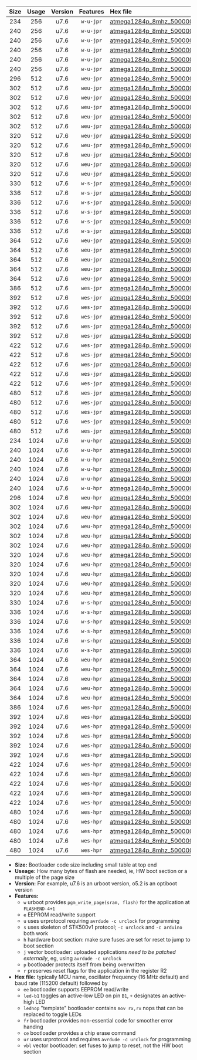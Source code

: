 |Size|Usage|Version|Features|Hex file|
|:-:|:-:|:-:|:-:|:--|
|234|256|u7.6|`w-u-jpr`|[atmega1284p_8mhz_500000bps_ur_vbl.hex](https://raw.githubusercontent.com/stefanrueger/urboot/main/bootloaders/atmega1284p/fcpu_8mhz/500000_bps/atmega1284p_8mhz_500000bps_ur_vbl.hex)|
|240|256|u7.6|`w-u-jpr`|[atmega1284p_8mhz_500000bps_led+b5_ur_vbl.hex](https://raw.githubusercontent.com/stefanrueger/urboot/main/bootloaders/atmega1284p/fcpu_8mhz/500000_bps/atmega1284p_8mhz_500000bps_led+b5_ur_vbl.hex)|
|240|256|u7.6|`w-u-jpr`|[atmega1284p_8mhz_500000bps_led+b7_ur_vbl.hex](https://raw.githubusercontent.com/stefanrueger/urboot/main/bootloaders/atmega1284p/fcpu_8mhz/500000_bps/atmega1284p_8mhz_500000bps_led+b7_ur_vbl.hex)|
|240|256|u7.6|`w-u-jpr`|[atmega1284p_8mhz_500000bps_led+c7_ur_vbl.hex](https://raw.githubusercontent.com/stefanrueger/urboot/main/bootloaders/atmega1284p/fcpu_8mhz/500000_bps/atmega1284p_8mhz_500000bps_led+c7_ur_vbl.hex)|
|240|256|u7.6|`w-u-jpr`|[atmega1284p_8mhz_500000bps_led+d7_ur_vbl.hex](https://raw.githubusercontent.com/stefanrueger/urboot/main/bootloaders/atmega1284p/fcpu_8mhz/500000_bps/atmega1284p_8mhz_500000bps_led+d7_ur_vbl.hex)|
|240|256|u7.6|`w-u-jpr`|[atmega1284p_8mhz_500000bps_lednop_ur_vbl.hex](https://raw.githubusercontent.com/stefanrueger/urboot/main/bootloaders/atmega1284p/fcpu_8mhz/500000_bps/atmega1284p_8mhz_500000bps_lednop_ur_vbl.hex)|
|296|512|u7.6|`weu-jpr`|[atmega1284p_8mhz_500000bps_ee_ur_vbl.hex](https://raw.githubusercontent.com/stefanrueger/urboot/main/bootloaders/atmega1284p/fcpu_8mhz/500000_bps/atmega1284p_8mhz_500000bps_ee_ur_vbl.hex)|
|302|512|u7.6|`weu-jpr`|[atmega1284p_8mhz_500000bps_ee_led+b5_ur_vbl.hex](https://raw.githubusercontent.com/stefanrueger/urboot/main/bootloaders/atmega1284p/fcpu_8mhz/500000_bps/atmega1284p_8mhz_500000bps_ee_led+b5_ur_vbl.hex)|
|302|512|u7.6|`weu-jpr`|[atmega1284p_8mhz_500000bps_ee_led+b7_ur_vbl.hex](https://raw.githubusercontent.com/stefanrueger/urboot/main/bootloaders/atmega1284p/fcpu_8mhz/500000_bps/atmega1284p_8mhz_500000bps_ee_led+b7_ur_vbl.hex)|
|302|512|u7.6|`weu-jpr`|[atmega1284p_8mhz_500000bps_ee_led+c7_ur_vbl.hex](https://raw.githubusercontent.com/stefanrueger/urboot/main/bootloaders/atmega1284p/fcpu_8mhz/500000_bps/atmega1284p_8mhz_500000bps_ee_led+c7_ur_vbl.hex)|
|302|512|u7.6|`weu-jpr`|[atmega1284p_8mhz_500000bps_ee_led+d7_ur_vbl.hex](https://raw.githubusercontent.com/stefanrueger/urboot/main/bootloaders/atmega1284p/fcpu_8mhz/500000_bps/atmega1284p_8mhz_500000bps_ee_led+d7_ur_vbl.hex)|
|302|512|u7.6|`weu-jpr`|[atmega1284p_8mhz_500000bps_ee_lednop_ur_vbl.hex](https://raw.githubusercontent.com/stefanrueger/urboot/main/bootloaders/atmega1284p/fcpu_8mhz/500000_bps/atmega1284p_8mhz_500000bps_ee_lednop_ur_vbl.hex)|
|320|512|u7.6|`weu-jpr`|[atmega1284p_8mhz_500000bps_ee_led+b5_fr_ur_vbl.hex](https://raw.githubusercontent.com/stefanrueger/urboot/main/bootloaders/atmega1284p/fcpu_8mhz/500000_bps/atmega1284p_8mhz_500000bps_ee_led+b5_fr_ur_vbl.hex)|
|320|512|u7.6|`weu-jpr`|[atmega1284p_8mhz_500000bps_ee_led+b7_fr_ur_vbl.hex](https://raw.githubusercontent.com/stefanrueger/urboot/main/bootloaders/atmega1284p/fcpu_8mhz/500000_bps/atmega1284p_8mhz_500000bps_ee_led+b7_fr_ur_vbl.hex)|
|320|512|u7.6|`weu-jpr`|[atmega1284p_8mhz_500000bps_ee_led+c7_fr_ur_vbl.hex](https://raw.githubusercontent.com/stefanrueger/urboot/main/bootloaders/atmega1284p/fcpu_8mhz/500000_bps/atmega1284p_8mhz_500000bps_ee_led+c7_fr_ur_vbl.hex)|
|320|512|u7.6|`weu-jpr`|[atmega1284p_8mhz_500000bps_ee_led+d7_fr_ur_vbl.hex](https://raw.githubusercontent.com/stefanrueger/urboot/main/bootloaders/atmega1284p/fcpu_8mhz/500000_bps/atmega1284p_8mhz_500000bps_ee_led+d7_fr_ur_vbl.hex)|
|320|512|u7.6|`weu-jpr`|[atmega1284p_8mhz_500000bps_ee_lednop_fr_ur_vbl.hex](https://raw.githubusercontent.com/stefanrueger/urboot/main/bootloaders/atmega1284p/fcpu_8mhz/500000_bps/atmega1284p_8mhz_500000bps_ee_lednop_fr_ur_vbl.hex)|
|330|512|u7.6|`w-s-jpr`|[atmega1284p_8mhz_500000bps_vbl.hex](https://raw.githubusercontent.com/stefanrueger/urboot/main/bootloaders/atmega1284p/fcpu_8mhz/500000_bps/atmega1284p_8mhz_500000bps_vbl.hex)|
|336|512|u7.6|`w-s-jpr`|[atmega1284p_8mhz_500000bps_led+b5_vbl.hex](https://raw.githubusercontent.com/stefanrueger/urboot/main/bootloaders/atmega1284p/fcpu_8mhz/500000_bps/atmega1284p_8mhz_500000bps_led+b5_vbl.hex)|
|336|512|u7.6|`w-s-jpr`|[atmega1284p_8mhz_500000bps_led+b7_vbl.hex](https://raw.githubusercontent.com/stefanrueger/urboot/main/bootloaders/atmega1284p/fcpu_8mhz/500000_bps/atmega1284p_8mhz_500000bps_led+b7_vbl.hex)|
|336|512|u7.6|`w-s-jpr`|[atmega1284p_8mhz_500000bps_led+c7_vbl.hex](https://raw.githubusercontent.com/stefanrueger/urboot/main/bootloaders/atmega1284p/fcpu_8mhz/500000_bps/atmega1284p_8mhz_500000bps_led+c7_vbl.hex)|
|336|512|u7.6|`w-s-jpr`|[atmega1284p_8mhz_500000bps_led+d7_vbl.hex](https://raw.githubusercontent.com/stefanrueger/urboot/main/bootloaders/atmega1284p/fcpu_8mhz/500000_bps/atmega1284p_8mhz_500000bps_led+d7_vbl.hex)|
|336|512|u7.6|`w-s-jpr`|[atmega1284p_8mhz_500000bps_lednop_vbl.hex](https://raw.githubusercontent.com/stefanrueger/urboot/main/bootloaders/atmega1284p/fcpu_8mhz/500000_bps/atmega1284p_8mhz_500000bps_lednop_vbl.hex)|
|364|512|u7.6|`weu-jpr`|[atmega1284p_8mhz_500000bps_ee_led+b5_fr_ce_ur_vbl.hex](https://raw.githubusercontent.com/stefanrueger/urboot/main/bootloaders/atmega1284p/fcpu_8mhz/500000_bps/atmega1284p_8mhz_500000bps_ee_led+b5_fr_ce_ur_vbl.hex)|
|364|512|u7.6|`weu-jpr`|[atmega1284p_8mhz_500000bps_ee_led+b7_fr_ce_ur_vbl.hex](https://raw.githubusercontent.com/stefanrueger/urboot/main/bootloaders/atmega1284p/fcpu_8mhz/500000_bps/atmega1284p_8mhz_500000bps_ee_led+b7_fr_ce_ur_vbl.hex)|
|364|512|u7.6|`weu-jpr`|[atmega1284p_8mhz_500000bps_ee_led+c7_fr_ce_ur_vbl.hex](https://raw.githubusercontent.com/stefanrueger/urboot/main/bootloaders/atmega1284p/fcpu_8mhz/500000_bps/atmega1284p_8mhz_500000bps_ee_led+c7_fr_ce_ur_vbl.hex)|
|364|512|u7.6|`weu-jpr`|[atmega1284p_8mhz_500000bps_ee_led+d7_fr_ce_ur_vbl.hex](https://raw.githubusercontent.com/stefanrueger/urboot/main/bootloaders/atmega1284p/fcpu_8mhz/500000_bps/atmega1284p_8mhz_500000bps_ee_led+d7_fr_ce_ur_vbl.hex)|
|364|512|u7.6|`weu-jpr`|[atmega1284p_8mhz_500000bps_ee_lednop_fr_ce_ur_vbl.hex](https://raw.githubusercontent.com/stefanrueger/urboot/main/bootloaders/atmega1284p/fcpu_8mhz/500000_bps/atmega1284p_8mhz_500000bps_ee_lednop_fr_ce_ur_vbl.hex)|
|386|512|u7.6|`wes-jpr`|[atmega1284p_8mhz_500000bps_ee_vbl.hex](https://raw.githubusercontent.com/stefanrueger/urboot/main/bootloaders/atmega1284p/fcpu_8mhz/500000_bps/atmega1284p_8mhz_500000bps_ee_vbl.hex)|
|392|512|u7.6|`wes-jpr`|[atmega1284p_8mhz_500000bps_ee_led+b5_vbl.hex](https://raw.githubusercontent.com/stefanrueger/urboot/main/bootloaders/atmega1284p/fcpu_8mhz/500000_bps/atmega1284p_8mhz_500000bps_ee_led+b5_vbl.hex)|
|392|512|u7.6|`wes-jpr`|[atmega1284p_8mhz_500000bps_ee_led+b7_vbl.hex](https://raw.githubusercontent.com/stefanrueger/urboot/main/bootloaders/atmega1284p/fcpu_8mhz/500000_bps/atmega1284p_8mhz_500000bps_ee_led+b7_vbl.hex)|
|392|512|u7.6|`wes-jpr`|[atmega1284p_8mhz_500000bps_ee_led+c7_vbl.hex](https://raw.githubusercontent.com/stefanrueger/urboot/main/bootloaders/atmega1284p/fcpu_8mhz/500000_bps/atmega1284p_8mhz_500000bps_ee_led+c7_vbl.hex)|
|392|512|u7.6|`wes-jpr`|[atmega1284p_8mhz_500000bps_ee_led+d7_vbl.hex](https://raw.githubusercontent.com/stefanrueger/urboot/main/bootloaders/atmega1284p/fcpu_8mhz/500000_bps/atmega1284p_8mhz_500000bps_ee_led+d7_vbl.hex)|
|392|512|u7.6|`wes-jpr`|[atmega1284p_8mhz_500000bps_ee_lednop_vbl.hex](https://raw.githubusercontent.com/stefanrueger/urboot/main/bootloaders/atmega1284p/fcpu_8mhz/500000_bps/atmega1284p_8mhz_500000bps_ee_lednop_vbl.hex)|
|422|512|u7.6|`wes-jpr`|[atmega1284p_8mhz_500000bps_ee_led+b5_fr_vbl.hex](https://raw.githubusercontent.com/stefanrueger/urboot/main/bootloaders/atmega1284p/fcpu_8mhz/500000_bps/atmega1284p_8mhz_500000bps_ee_led+b5_fr_vbl.hex)|
|422|512|u7.6|`wes-jpr`|[atmega1284p_8mhz_500000bps_ee_led+b7_fr_vbl.hex](https://raw.githubusercontent.com/stefanrueger/urboot/main/bootloaders/atmega1284p/fcpu_8mhz/500000_bps/atmega1284p_8mhz_500000bps_ee_led+b7_fr_vbl.hex)|
|422|512|u7.6|`wes-jpr`|[atmega1284p_8mhz_500000bps_ee_led+c7_fr_vbl.hex](https://raw.githubusercontent.com/stefanrueger/urboot/main/bootloaders/atmega1284p/fcpu_8mhz/500000_bps/atmega1284p_8mhz_500000bps_ee_led+c7_fr_vbl.hex)|
|422|512|u7.6|`wes-jpr`|[atmega1284p_8mhz_500000bps_ee_led+d7_fr_vbl.hex](https://raw.githubusercontent.com/stefanrueger/urboot/main/bootloaders/atmega1284p/fcpu_8mhz/500000_bps/atmega1284p_8mhz_500000bps_ee_led+d7_fr_vbl.hex)|
|422|512|u7.6|`wes-jpr`|[atmega1284p_8mhz_500000bps_ee_lednop_fr_vbl.hex](https://raw.githubusercontent.com/stefanrueger/urboot/main/bootloaders/atmega1284p/fcpu_8mhz/500000_bps/atmega1284p_8mhz_500000bps_ee_lednop_fr_vbl.hex)|
|480|512|u7.6|`wes-jpr`|[atmega1284p_8mhz_500000bps_ee_led+b5_fr_ce_vbl.hex](https://raw.githubusercontent.com/stefanrueger/urboot/main/bootloaders/atmega1284p/fcpu_8mhz/500000_bps/atmega1284p_8mhz_500000bps_ee_led+b5_fr_ce_vbl.hex)|
|480|512|u7.6|`wes-jpr`|[atmega1284p_8mhz_500000bps_ee_led+b7_fr_ce_vbl.hex](https://raw.githubusercontent.com/stefanrueger/urboot/main/bootloaders/atmega1284p/fcpu_8mhz/500000_bps/atmega1284p_8mhz_500000bps_ee_led+b7_fr_ce_vbl.hex)|
|480|512|u7.6|`wes-jpr`|[atmega1284p_8mhz_500000bps_ee_led+c7_fr_ce_vbl.hex](https://raw.githubusercontent.com/stefanrueger/urboot/main/bootloaders/atmega1284p/fcpu_8mhz/500000_bps/atmega1284p_8mhz_500000bps_ee_led+c7_fr_ce_vbl.hex)|
|480|512|u7.6|`wes-jpr`|[atmega1284p_8mhz_500000bps_ee_led+d7_fr_ce_vbl.hex](https://raw.githubusercontent.com/stefanrueger/urboot/main/bootloaders/atmega1284p/fcpu_8mhz/500000_bps/atmega1284p_8mhz_500000bps_ee_led+d7_fr_ce_vbl.hex)|
|480|512|u7.6|`wes-jpr`|[atmega1284p_8mhz_500000bps_ee_lednop_fr_ce_vbl.hex](https://raw.githubusercontent.com/stefanrueger/urboot/main/bootloaders/atmega1284p/fcpu_8mhz/500000_bps/atmega1284p_8mhz_500000bps_ee_lednop_fr_ce_vbl.hex)|
|234|1024|u7.6|`w-u-hpr`|[atmega1284p_8mhz_500000bps_ur.hex](https://raw.githubusercontent.com/stefanrueger/urboot/main/bootloaders/atmega1284p/fcpu_8mhz/500000_bps/atmega1284p_8mhz_500000bps_ur.hex)|
|240|1024|u7.6|`w-u-hpr`|[atmega1284p_8mhz_500000bps_led+b5_ur.hex](https://raw.githubusercontent.com/stefanrueger/urboot/main/bootloaders/atmega1284p/fcpu_8mhz/500000_bps/atmega1284p_8mhz_500000bps_led+b5_ur.hex)|
|240|1024|u7.6|`w-u-hpr`|[atmega1284p_8mhz_500000bps_led+b7_ur.hex](https://raw.githubusercontent.com/stefanrueger/urboot/main/bootloaders/atmega1284p/fcpu_8mhz/500000_bps/atmega1284p_8mhz_500000bps_led+b7_ur.hex)|
|240|1024|u7.6|`w-u-hpr`|[atmega1284p_8mhz_500000bps_led+c7_ur.hex](https://raw.githubusercontent.com/stefanrueger/urboot/main/bootloaders/atmega1284p/fcpu_8mhz/500000_bps/atmega1284p_8mhz_500000bps_led+c7_ur.hex)|
|240|1024|u7.6|`w-u-hpr`|[atmega1284p_8mhz_500000bps_led+d7_ur.hex](https://raw.githubusercontent.com/stefanrueger/urboot/main/bootloaders/atmega1284p/fcpu_8mhz/500000_bps/atmega1284p_8mhz_500000bps_led+d7_ur.hex)|
|240|1024|u7.6|`w-u-hpr`|[atmega1284p_8mhz_500000bps_lednop_ur.hex](https://raw.githubusercontent.com/stefanrueger/urboot/main/bootloaders/atmega1284p/fcpu_8mhz/500000_bps/atmega1284p_8mhz_500000bps_lednop_ur.hex)|
|296|1024|u7.6|`weu-hpr`|[atmega1284p_8mhz_500000bps_ee_ur.hex](https://raw.githubusercontent.com/stefanrueger/urboot/main/bootloaders/atmega1284p/fcpu_8mhz/500000_bps/atmega1284p_8mhz_500000bps_ee_ur.hex)|
|302|1024|u7.6|`weu-hpr`|[atmega1284p_8mhz_500000bps_ee_led+b5_ur.hex](https://raw.githubusercontent.com/stefanrueger/urboot/main/bootloaders/atmega1284p/fcpu_8mhz/500000_bps/atmega1284p_8mhz_500000bps_ee_led+b5_ur.hex)|
|302|1024|u7.6|`weu-hpr`|[atmega1284p_8mhz_500000bps_ee_led+b7_ur.hex](https://raw.githubusercontent.com/stefanrueger/urboot/main/bootloaders/atmega1284p/fcpu_8mhz/500000_bps/atmega1284p_8mhz_500000bps_ee_led+b7_ur.hex)|
|302|1024|u7.6|`weu-hpr`|[atmega1284p_8mhz_500000bps_ee_led+c7_ur.hex](https://raw.githubusercontent.com/stefanrueger/urboot/main/bootloaders/atmega1284p/fcpu_8mhz/500000_bps/atmega1284p_8mhz_500000bps_ee_led+c7_ur.hex)|
|302|1024|u7.6|`weu-hpr`|[atmega1284p_8mhz_500000bps_ee_led+d7_ur.hex](https://raw.githubusercontent.com/stefanrueger/urboot/main/bootloaders/atmega1284p/fcpu_8mhz/500000_bps/atmega1284p_8mhz_500000bps_ee_led+d7_ur.hex)|
|302|1024|u7.6|`weu-hpr`|[atmega1284p_8mhz_500000bps_ee_lednop_ur.hex](https://raw.githubusercontent.com/stefanrueger/urboot/main/bootloaders/atmega1284p/fcpu_8mhz/500000_bps/atmega1284p_8mhz_500000bps_ee_lednop_ur.hex)|
|320|1024|u7.6|`weu-hpr`|[atmega1284p_8mhz_500000bps_ee_led+b5_fr_ur.hex](https://raw.githubusercontent.com/stefanrueger/urboot/main/bootloaders/atmega1284p/fcpu_8mhz/500000_bps/atmega1284p_8mhz_500000bps_ee_led+b5_fr_ur.hex)|
|320|1024|u7.6|`weu-hpr`|[atmega1284p_8mhz_500000bps_ee_led+b7_fr_ur.hex](https://raw.githubusercontent.com/stefanrueger/urboot/main/bootloaders/atmega1284p/fcpu_8mhz/500000_bps/atmega1284p_8mhz_500000bps_ee_led+b7_fr_ur.hex)|
|320|1024|u7.6|`weu-hpr`|[atmega1284p_8mhz_500000bps_ee_led+c7_fr_ur.hex](https://raw.githubusercontent.com/stefanrueger/urboot/main/bootloaders/atmega1284p/fcpu_8mhz/500000_bps/atmega1284p_8mhz_500000bps_ee_led+c7_fr_ur.hex)|
|320|1024|u7.6|`weu-hpr`|[atmega1284p_8mhz_500000bps_ee_led+d7_fr_ur.hex](https://raw.githubusercontent.com/stefanrueger/urboot/main/bootloaders/atmega1284p/fcpu_8mhz/500000_bps/atmega1284p_8mhz_500000bps_ee_led+d7_fr_ur.hex)|
|320|1024|u7.6|`weu-hpr`|[atmega1284p_8mhz_500000bps_ee_lednop_fr_ur.hex](https://raw.githubusercontent.com/stefanrueger/urboot/main/bootloaders/atmega1284p/fcpu_8mhz/500000_bps/atmega1284p_8mhz_500000bps_ee_lednop_fr_ur.hex)|
|330|1024|u7.6|`w-s-hpr`|[atmega1284p_8mhz_500000bps.hex](https://raw.githubusercontent.com/stefanrueger/urboot/main/bootloaders/atmega1284p/fcpu_8mhz/500000_bps/atmega1284p_8mhz_500000bps.hex)|
|336|1024|u7.6|`w-s-hpr`|[atmega1284p_8mhz_500000bps_led+b5.hex](https://raw.githubusercontent.com/stefanrueger/urboot/main/bootloaders/atmega1284p/fcpu_8mhz/500000_bps/atmega1284p_8mhz_500000bps_led+b5.hex)|
|336|1024|u7.6|`w-s-hpr`|[atmega1284p_8mhz_500000bps_led+b7.hex](https://raw.githubusercontent.com/stefanrueger/urboot/main/bootloaders/atmega1284p/fcpu_8mhz/500000_bps/atmega1284p_8mhz_500000bps_led+b7.hex)|
|336|1024|u7.6|`w-s-hpr`|[atmega1284p_8mhz_500000bps_led+c7.hex](https://raw.githubusercontent.com/stefanrueger/urboot/main/bootloaders/atmega1284p/fcpu_8mhz/500000_bps/atmega1284p_8mhz_500000bps_led+c7.hex)|
|336|1024|u7.6|`w-s-hpr`|[atmega1284p_8mhz_500000bps_led+d7.hex](https://raw.githubusercontent.com/stefanrueger/urboot/main/bootloaders/atmega1284p/fcpu_8mhz/500000_bps/atmega1284p_8mhz_500000bps_led+d7.hex)|
|336|1024|u7.6|`w-s-hpr`|[atmega1284p_8mhz_500000bps_lednop.hex](https://raw.githubusercontent.com/stefanrueger/urboot/main/bootloaders/atmega1284p/fcpu_8mhz/500000_bps/atmega1284p_8mhz_500000bps_lednop.hex)|
|364|1024|u7.6|`weu-hpr`|[atmega1284p_8mhz_500000bps_ee_led+b5_fr_ce_ur.hex](https://raw.githubusercontent.com/stefanrueger/urboot/main/bootloaders/atmega1284p/fcpu_8mhz/500000_bps/atmega1284p_8mhz_500000bps_ee_led+b5_fr_ce_ur.hex)|
|364|1024|u7.6|`weu-hpr`|[atmega1284p_8mhz_500000bps_ee_led+b7_fr_ce_ur.hex](https://raw.githubusercontent.com/stefanrueger/urboot/main/bootloaders/atmega1284p/fcpu_8mhz/500000_bps/atmega1284p_8mhz_500000bps_ee_led+b7_fr_ce_ur.hex)|
|364|1024|u7.6|`weu-hpr`|[atmega1284p_8mhz_500000bps_ee_led+c7_fr_ce_ur.hex](https://raw.githubusercontent.com/stefanrueger/urboot/main/bootloaders/atmega1284p/fcpu_8mhz/500000_bps/atmega1284p_8mhz_500000bps_ee_led+c7_fr_ce_ur.hex)|
|364|1024|u7.6|`weu-hpr`|[atmega1284p_8mhz_500000bps_ee_led+d7_fr_ce_ur.hex](https://raw.githubusercontent.com/stefanrueger/urboot/main/bootloaders/atmega1284p/fcpu_8mhz/500000_bps/atmega1284p_8mhz_500000bps_ee_led+d7_fr_ce_ur.hex)|
|364|1024|u7.6|`weu-hpr`|[atmega1284p_8mhz_500000bps_ee_lednop_fr_ce_ur.hex](https://raw.githubusercontent.com/stefanrueger/urboot/main/bootloaders/atmega1284p/fcpu_8mhz/500000_bps/atmega1284p_8mhz_500000bps_ee_lednop_fr_ce_ur.hex)|
|386|1024|u7.6|`wes-hpr`|[atmega1284p_8mhz_500000bps_ee.hex](https://raw.githubusercontent.com/stefanrueger/urboot/main/bootloaders/atmega1284p/fcpu_8mhz/500000_bps/atmega1284p_8mhz_500000bps_ee.hex)|
|392|1024|u7.6|`wes-hpr`|[atmega1284p_8mhz_500000bps_ee_led+b5.hex](https://raw.githubusercontent.com/stefanrueger/urboot/main/bootloaders/atmega1284p/fcpu_8mhz/500000_bps/atmega1284p_8mhz_500000bps_ee_led+b5.hex)|
|392|1024|u7.6|`wes-hpr`|[atmega1284p_8mhz_500000bps_ee_led+b7.hex](https://raw.githubusercontent.com/stefanrueger/urboot/main/bootloaders/atmega1284p/fcpu_8mhz/500000_bps/atmega1284p_8mhz_500000bps_ee_led+b7.hex)|
|392|1024|u7.6|`wes-hpr`|[atmega1284p_8mhz_500000bps_ee_led+c7.hex](https://raw.githubusercontent.com/stefanrueger/urboot/main/bootloaders/atmega1284p/fcpu_8mhz/500000_bps/atmega1284p_8mhz_500000bps_ee_led+c7.hex)|
|392|1024|u7.6|`wes-hpr`|[atmega1284p_8mhz_500000bps_ee_led+d7.hex](https://raw.githubusercontent.com/stefanrueger/urboot/main/bootloaders/atmega1284p/fcpu_8mhz/500000_bps/atmega1284p_8mhz_500000bps_ee_led+d7.hex)|
|392|1024|u7.6|`wes-hpr`|[atmega1284p_8mhz_500000bps_ee_lednop.hex](https://raw.githubusercontent.com/stefanrueger/urboot/main/bootloaders/atmega1284p/fcpu_8mhz/500000_bps/atmega1284p_8mhz_500000bps_ee_lednop.hex)|
|422|1024|u7.6|`wes-hpr`|[atmega1284p_8mhz_500000bps_ee_led+b5_fr.hex](https://raw.githubusercontent.com/stefanrueger/urboot/main/bootloaders/atmega1284p/fcpu_8mhz/500000_bps/atmega1284p_8mhz_500000bps_ee_led+b5_fr.hex)|
|422|1024|u7.6|`wes-hpr`|[atmega1284p_8mhz_500000bps_ee_led+b7_fr.hex](https://raw.githubusercontent.com/stefanrueger/urboot/main/bootloaders/atmega1284p/fcpu_8mhz/500000_bps/atmega1284p_8mhz_500000bps_ee_led+b7_fr.hex)|
|422|1024|u7.6|`wes-hpr`|[atmega1284p_8mhz_500000bps_ee_led+c7_fr.hex](https://raw.githubusercontent.com/stefanrueger/urboot/main/bootloaders/atmega1284p/fcpu_8mhz/500000_bps/atmega1284p_8mhz_500000bps_ee_led+c7_fr.hex)|
|422|1024|u7.6|`wes-hpr`|[atmega1284p_8mhz_500000bps_ee_led+d7_fr.hex](https://raw.githubusercontent.com/stefanrueger/urboot/main/bootloaders/atmega1284p/fcpu_8mhz/500000_bps/atmega1284p_8mhz_500000bps_ee_led+d7_fr.hex)|
|422|1024|u7.6|`wes-hpr`|[atmega1284p_8mhz_500000bps_ee_lednop_fr.hex](https://raw.githubusercontent.com/stefanrueger/urboot/main/bootloaders/atmega1284p/fcpu_8mhz/500000_bps/atmega1284p_8mhz_500000bps_ee_lednop_fr.hex)|
|480|1024|u7.6|`wes-hpr`|[atmega1284p_8mhz_500000bps_ee_led+b5_fr_ce.hex](https://raw.githubusercontent.com/stefanrueger/urboot/main/bootloaders/atmega1284p/fcpu_8mhz/500000_bps/atmega1284p_8mhz_500000bps_ee_led+b5_fr_ce.hex)|
|480|1024|u7.6|`wes-hpr`|[atmega1284p_8mhz_500000bps_ee_led+b7_fr_ce.hex](https://raw.githubusercontent.com/stefanrueger/urboot/main/bootloaders/atmega1284p/fcpu_8mhz/500000_bps/atmega1284p_8mhz_500000bps_ee_led+b7_fr_ce.hex)|
|480|1024|u7.6|`wes-hpr`|[atmega1284p_8mhz_500000bps_ee_led+c7_fr_ce.hex](https://raw.githubusercontent.com/stefanrueger/urboot/main/bootloaders/atmega1284p/fcpu_8mhz/500000_bps/atmega1284p_8mhz_500000bps_ee_led+c7_fr_ce.hex)|
|480|1024|u7.6|`wes-hpr`|[atmega1284p_8mhz_500000bps_ee_led+d7_fr_ce.hex](https://raw.githubusercontent.com/stefanrueger/urboot/main/bootloaders/atmega1284p/fcpu_8mhz/500000_bps/atmega1284p_8mhz_500000bps_ee_led+d7_fr_ce.hex)|
|480|1024|u7.6|`wes-hpr`|[atmega1284p_8mhz_500000bps_ee_lednop_fr_ce.hex](https://raw.githubusercontent.com/stefanrueger/urboot/main/bootloaders/atmega1284p/fcpu_8mhz/500000_bps/atmega1284p_8mhz_500000bps_ee_lednop_fr_ce.hex)|

- **Size:** Bootloader code size including small table at top end
- **Useage:** How many bytes of flash are needed, ie, HW boot section or a multiple of the page size
- **Version:** For example, u7.6 is an urboot version, o5.2 is an optiboot version
- **Features:**
  + `w` urboot provides `pgm_write_page(sram, flash)` for the application at `FLASHEND-4+1`
  + `e` EEPROM read/write support
  + `u` uses urprotocol requiring `avrdude -c urclock` for programming
  + `s` uses skeleton of STK500v1 protocol; `-c urclock` and `-c arduino` both work
  + `h` hardware boot section: make sure fuses are set for reset to jump to boot section
  + `j` vector bootloader: uploaded applications *need to be patched externally*, eg, using `avrdude -c urclock`
  + `p` bootloader protects itself from being overwritten
  + `r` preserves reset flags for the application in the register R2
- **Hex file:** typically MCU name, oscillator frequency (16 MHz default) and baud rate (115200 default) followed by
  + `ee` bootloader supports EEPROM read/write
  + `led-b1` toggles an active-low LED on pin `B1`, `+` designates an active-high LED
  + `lednop` "template" bootloader contains `mov rx,rx` nops that can be replaced to toggle LEDs
  + `fr` bootloader provides non-essential code for smoother error handing
  + `ce` bootloader provides a chip erase command
  + `ur` uses urprotocol and requires `avrdude -c urclock` for programming
  + `vbl` vector bootloader: set fuses to jump to reset, not the HW boot section
